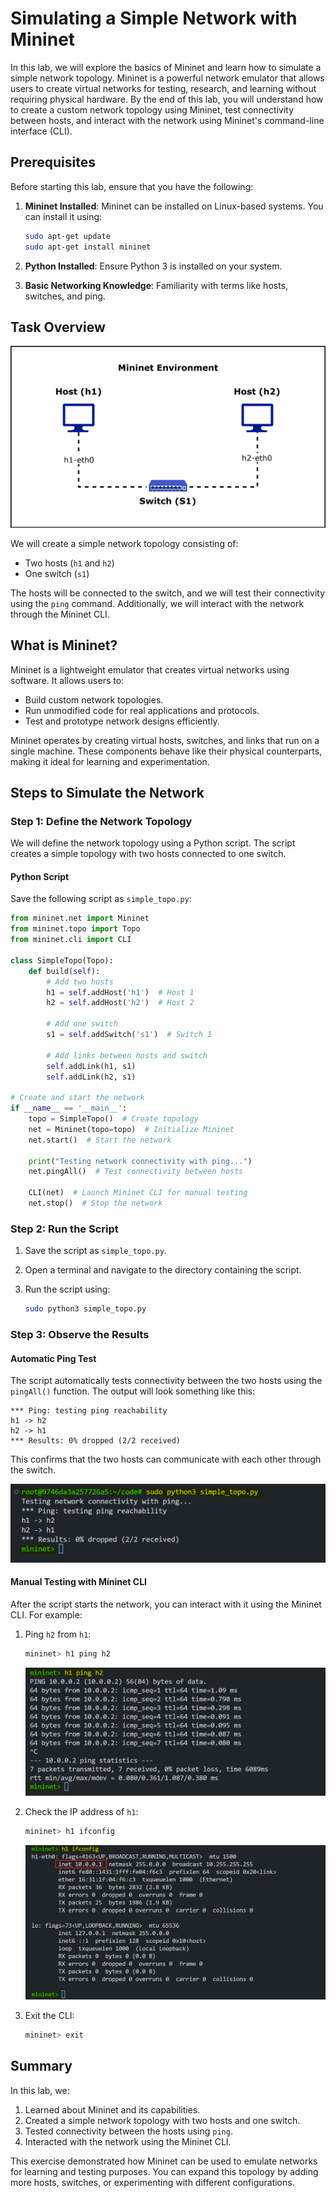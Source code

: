 # Simulating a Simple Network with Mininet

In this lab, we will explore the basics of Mininet and learn how to simulate a simple network topology. Mininet is a powerful network emulator that allows users to create virtual networks for testing, research, and learning without requiring physical hardware. By the end of this lab, you will understand how to create a custom network topology using Mininet, test connectivity between hosts, and interact with the network using Mininet's command-line interface (CLI).

## Prerequisites

Before starting this lab, ensure that you have the following:

1. **Mininet Installed**: Mininet can be installed on Linux-based systems. You can install it using:

   ```bash
   sudo apt-get update
   sudo apt-get install mininet
   ```
2. **Python Installed**: Ensure Python 3 is installed on your system.
3. **Basic Networking Knowledge**: Familiarity with terms like hosts, switches, and ping.

## Task Overview

![alt text](./images/Mininet-lab-02.svg)

We will create a simple network topology consisting of:

- Two hosts (`h1` and `h2`)
- One switch (`s1`)

The hosts will be connected to the switch, and we will test their connectivity using the `ping` command. Additionally, we will interact with the network through the Mininet CLI.

## What is Mininet?

Mininet is a lightweight emulator that creates virtual networks using software. It allows users to:
- Build custom network topologies.
- Run unmodified code for real applications and protocols.
- Test and prototype network designs efficiently.

Mininet operates by creating virtual hosts, switches, and links that run on a single machine. These components behave like their physical counterparts, making it ideal for learning and experimentation.

## Steps to Simulate the Network

### Step 1: Define the Network Topology

We will define the network topology using a Python script. The script creates a simple topology with two hosts connected to one switch.

#### Python Script
Save the following script as `simple_topo.py`:

```python
from mininet.net import Mininet
from mininet.topo import Topo
from mininet.cli import CLI

class SimpleTopo(Topo):
    def build(self):
        # Add two hosts
        h1 = self.addHost('h1')  # Host 1
        h2 = self.addHost('h2')  # Host 2
        
        # Add one switch
        s1 = self.addSwitch('s1')  # Switch 1
        
        # Add links between hosts and switch
        self.addLink(h1, s1)
        self.addLink(h2, s1)

# Create and start the network
if __name__ == '__main__':
    topo = SimpleTopo()  # Create topology
    net = Mininet(topo=topo)  # Initialize Mininet
    net.start()  # Start the network
    
    print("Testing network connectivity with ping...")
    net.pingAll()  # Test connectivity between hosts
    
    CLI(net)  # Launch Mininet CLI for manual testing
    net.stop()  # Stop the network
```

### Step 2: Run the Script

1. Save the script as `simple_topo.py`.
2. Open a terminal and navigate to the directory containing the script.
3. Run the script using:

   ```bash
   sudo python3 simple_topo.py
   ```

### Step 3: Observe the Results

#### Automatic Ping Test

The script automatically tests connectivity between the two hosts using the `pingAll()` function. The output will look something like this:

```
*** Ping: testing ping reachability
h1 -> h2
h2 -> h1
*** Results: 0% dropped (2/2 received)
```

This confirms that the two hosts can communicate with each other through the switch.

![alt text](./images/image.png)

#### Manual Testing with Mininet CLI

After the script starts the network, you can interact with it using the Mininet CLI. For example:

1. Ping `h2` from `h1`:

   ```bash
   mininet> h1 ping h2
   ```

   ![alt text](./images/image-1.png)

2. Check the IP address of `h1`:

   ```bash
   mininet> h1 ifconfig
   ```

   ![alt text](./images/image-2.png)

3. Exit the CLI:

   ```bash
   mininet> exit
   ```

## Summary

In this lab, we:
1. Learned about Mininet and its capabilities.
2. Created a simple network topology with two hosts and one switch.
3. Tested connectivity between the hosts using `ping`.
4. Interacted with the network using the Mininet CLI.

This exercise demonstrated how Mininet can be used to emulate networks for learning and testing purposes. You can expand this topology by adding more hosts, switches, or experimenting with different configurations.

